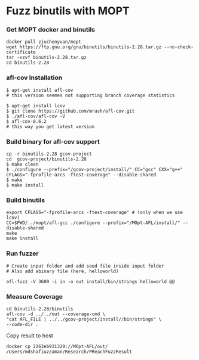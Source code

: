 # Fuzz binutils with MOPT

### Get MOPT docker and binutils
```
docker pull zjuchenyuan/mopt
wget https://ftp.gnu.org/gnu/binutils/binutils-2.28.tar.gz --no-check-certificate
tar -xzvf binutils-2.28.tar.gz
cd binutils-2.28
```

### afl-cov Installation
```
$ apt-get install afl-cov
# this version seemes not supporting branch coverage statistics

$ apt-get install lcov
$ git clone https://github.com/mrash/afl-cov.git
$ ./afl-cov/afl-cov -V
$ afl-cov-0.6.2
# this way you get latest version
```

### Build binary for afl-cov support
```
cp -r binutils-2.28 gcov-project
cd  gcov-project/binutils-2.28
$ make clean 
$ ./configure --prefix="/gcov-project/install/" CC="gcc" CXX="g++" CFLAGS="-fprofile-arcs -ftest-coverage" --disable-shared
$ make
$ make install
```

### Build binutils
```
export CFLAGS="-fprofile-arcs -ftest-coverage" # (only when we use lcov)
CC=$PWD/../mopt/afl-gcc ./configure --prefix="/MOpt-AFL/install/" --disable-shared 
make
make install
```



### Run fuzzer
```
# Create input folder and add seed file inside input folder
# Also add abinary file (here, helloworld)

afl-fuzz -V 3600 -i in -o out install/bin/strings helloworld @@
```

### Measure Coverage

```
cd binutils-2.28/binutils
afl-cov -d ../../out --coverage-cmd \
"cat AFL_FILE | ../../gcov-project/install//bin/strings" \
--code-dir .
```

Copy result to host
```
docker cp 2263eb931329://MOpt-AFL/out/  /Users/mdshafiuzzaman/Research/PReachFuzzResult
```

